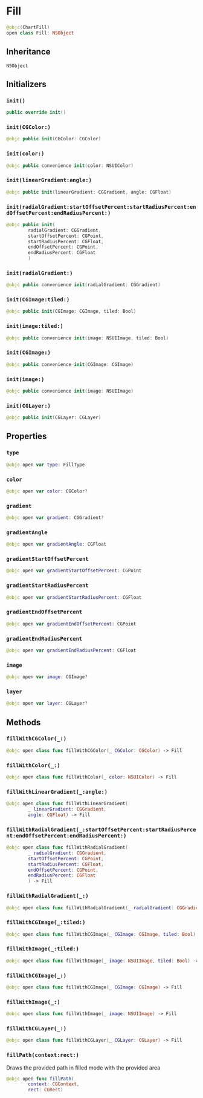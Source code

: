 # Fill

``` swift
@objc(ChartFill)
open class Fill: NSObject
```

## Inheritance

`NSObject`

## Initializers

### `init()`

``` swift
public override init()
```

### `init(CGColor:)`

``` swift
@objc public init(CGColor: CGColor)
```

### `init(color:)`

``` swift
@objc public convenience init(color: NSUIColor)
```

### `init(linearGradient:angle:)`

``` swift
@objc public init(linearGradient: CGGradient, angle: CGFloat)
```

### `init(radialGradient:startOffsetPercent:startRadiusPercent:endOffsetPercent:endRadiusPercent:)`

``` swift
@objc public init(
        radialGradient: CGGradient,
        startOffsetPercent: CGPoint,
        startRadiusPercent: CGFloat,
        endOffsetPercent: CGPoint,
        endRadiusPercent: CGFloat
        )
```

### `init(radialGradient:)`

``` swift
@objc public convenience init(radialGradient: CGGradient)
```

### `init(CGImage:tiled:)`

``` swift
@objc public init(CGImage: CGImage, tiled: Bool)
```

### `init(image:tiled:)`

``` swift
@objc public convenience init(image: NSUIImage, tiled: Bool)
```

### `init(CGImage:)`

``` swift
@objc public convenience init(CGImage: CGImage)
```

### `init(image:)`

``` swift
@objc public convenience init(image: NSUIImage)
```

### `init(CGLayer:)`

``` swift
@objc public init(CGLayer: CGLayer)
```

## Properties

### `type`

``` swift
@objc open var type: FillType
```

### `color`

``` swift
@objc open var color: CGColor?
```

### `gradient`

``` swift
@objc open var gradient: CGGradient?
```

### `gradientAngle`

``` swift
@objc open var gradientAngle: CGFloat
```

### `gradientStartOffsetPercent`

``` swift
@objc open var gradientStartOffsetPercent: CGPoint
```

### `gradientStartRadiusPercent`

``` swift
@objc open var gradientStartRadiusPercent: CGFloat
```

### `gradientEndOffsetPercent`

``` swift
@objc open var gradientEndOffsetPercent: CGPoint
```

### `gradientEndRadiusPercent`

``` swift
@objc open var gradientEndRadiusPercent: CGFloat
```

### `image`

``` swift
@objc open var image: CGImage?
```

### `layer`

``` swift
@objc open var layer: CGLayer?
```

## Methods

### `fillWithCGColor(_:)`

``` swift
@objc open class func fillWithCGColor(_ CGColor: CGColor) -> Fill
```

### `fillWithColor(_:)`

``` swift
@objc open class func fillWithColor(_ color: NSUIColor) -> Fill
```

### `fillWithLinearGradient(_:angle:)`

``` swift
@objc open class func fillWithLinearGradient(
        _ linearGradient: CGGradient,
        angle: CGFloat) -> Fill
```

### `fillWithRadialGradient(_:startOffsetPercent:startRadiusPercent:endOffsetPercent:endRadiusPercent:)`

``` swift
@objc open class func fillWithRadialGradient(
        _ radialGradient: CGGradient,
        startOffsetPercent: CGPoint,
        startRadiusPercent: CGFloat,
        endOffsetPercent: CGPoint,
        endRadiusPercent: CGFloat
        ) -> Fill
```

### `fillWithRadialGradient(_:)`

``` swift
@objc open class func fillWithRadialGradient(_ radialGradient: CGGradient) -> Fill
```

### `fillWithCGImage(_:tiled:)`

``` swift
@objc open class func fillWithCGImage(_ CGImage: CGImage, tiled: Bool) -> Fill
```

### `fillWithImage(_:tiled:)`

``` swift
@objc open class func fillWithImage(_ image: NSUIImage, tiled: Bool) -> Fill
```

### `fillWithCGImage(_:)`

``` swift
@objc open class func fillWithCGImage(_ CGImage: CGImage) -> Fill
```

### `fillWithImage(_:)`

``` swift
@objc open class func fillWithImage(_ image: NSUIImage) -> Fill
```

### `fillWithCGLayer(_:)`

``` swift
@objc open class func fillWithCGLayer(_ CGLayer: CGLayer) -> Fill
```

### `fillPath(context:rect:)`

Draws the provided path in filled mode with the provided area

``` swift
@objc open func fillPath(
        context: CGContext,
        rect: CGRect)
```
